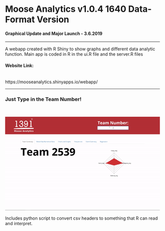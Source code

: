 <h1>Moose Analytics v1.0.4 1640 Data-Format Version</h1>
<h4>Graphical Update and Major Launch - 3.6.2019</h4>
<hr>
A webapp created with R Shiny to show graphs and different data analytic function.
Main app is coded in R in the ui.R file and the server.R files
<br>
<h4>Website Link:</h4> <br>
https://mooseanalytics.shinyapps.io/webapp/
<hr>
<h3>Just Type in the Team Number!</h3><br>

![Alt Text](demo.gif)
<br>

Includes python script to convert csv headers to something that R can read and interpret.



